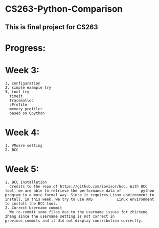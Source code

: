 # CS263-Python-Comparison

## This is final project for CS263

# Progress:
  # Week 3:

    1, configuration
    2, simple example try
    3, tool try
      timeit
      tracemalloc
      cProfile
      memory_profiler
      based on Cpython


  # Week 4:
  
    1. VMware setting
    2. BCC
   
  # Week 5:
    1. BCC Installation
      Credits to the repo of https://github.com/iovisor/bcc. With BCC tool, we are able to retrieve the performance data of         python program in a more formal way. Since it requires Linux environment to install, in this week, we try to use AWS           Linux environment to install the BCC tool.
    2. Correct Username commit
      We re-commit some files due to the username issues for zhicheng zhang since the username setting is not correct in             previous commits and it did not display contribution correctly.
       
